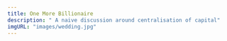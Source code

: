 ```yaml
---
title: One More Billionaire
description: " A naive discussion around centralisation of capital"
imgURL: "images/wedding.jpg"
---
```

